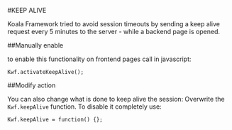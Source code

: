 #KEEP ALIVE

Koala Framework tried to avoid session timeouts by sending a keep alive request every 5 minutes to the server - while a backend page is opened.

##Manually enable

to enable this functionality on frontend pages call in javascript:

`Kwf.activateKeepAlive();`

##Modify action

You can also change what is done to keep alive the session: Overwrite the `Kwf.keepAlive` function. 
To disable it completely use:

`Kwf.keepAlive = function() {};`


